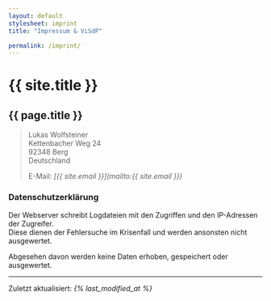 ```yaml
---
layout: default
stylesheet: imprint
title: "Impressum & ViSdP"

permalink: /imprint/
---
```


# {{ site.title }}

## {{ page.title }}

> Lukas Wolfsteiner  
> Kettenbacher Weg 24  
> 92348 Berg  
> Deutschland  
> 
> E-Mail: _[{{ site.email }}](mailto:{{ site.email }})_

### Datenschutzerklärung

Der Webserver schreibt Logdateien mit den Zugriffen und den IP-Adressen der Zugreifer.  
Diese dienen der Fehlersuche im Krisenfall und werden ansonsten nicht ausgewertet.


Abgesehen davon werden keine Daten erhoben, gespeichert oder ausgewertet.

---

Zuletzt aktualisiert: _{% last_modified_at %}_
